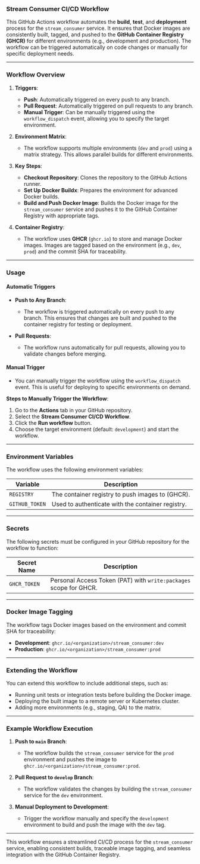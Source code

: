 ### **Stream Consumer CI/CD Workflow**

This GitHub Actions workflow automates the **build**, **test**, and **deployment** process for the `stream_consumer` service. It ensures that Docker images are consistently built, tagged, and pushed to the **GitHub Container Registry (GHCR)** for different environments (e.g., development and production). The workflow can be triggered automatically on code changes or manually for specific deployment needs.

---

### **Workflow Overview**

1. **Triggers**:
   - **Push**: Automatically triggered on every push to any branch.
   - **Pull Request**: Automatically triggered on pull requests to any branch.
   - **Manual Trigger**: Can be manually triggered using the `workflow_dispatch` event, allowing you to specify the target environment.

2. **Environment Matrix**:
   - The workflow supports multiple environments (`dev` and `prod`) using a matrix strategy. This allows parallel builds for different environments.

3. **Key Steps**:
   - **Checkout Repository**: Clones the repository to the GitHub Actions runner.
   - **Set Up Docker Buildx**: Prepares the environment for advanced Docker builds.
   - **Build and Push Docker Image**: Builds the Docker image for the `stream_consumer` service and pushes it to the GitHub Container Registry with appropriate tags.

4. **Container Registry**:
   - The workflow uses **GHCR** (`ghcr.io`) to store and manage Docker images. Images are tagged based on the environment (e.g., `dev`, `prod`) and the commit SHA for traceability.

---

### **Usage**

#### **Automatic Triggers**
- **Push to Any Branch**:
  - The workflow is triggered automatically on every push to any branch. This ensures that changes are built and pushed to the container registry for testing or deployment.

- **Pull Requests**:
  - The workflow runs automatically for pull requests, allowing you to validate changes before merging.

#### **Manual Trigger**
- You can manually trigger the workflow using the `workflow_dispatch` event. This is useful for deploying to specific environments on demand.

**Steps to Manually Trigger the Workflow**:
1. Go to the **Actions** tab in your GitHub repository.
2. Select the **Stream Consumer CI/CD Workflow**.
3. Click the **Run workflow** button.
4. Choose the target environment (default: `development`) and start the workflow.

---

### **Environment Variables**

The workflow uses the following environment variables:

| Variable       | Description                                      |
|----------------|--------------------------------------------------|
| `REGISTRY`     | The container registry to push images to (GHCR). |
| `GITHUB_TOKEN` | Used to authenticate with the container registry.|

---

### **Secrets**

The following secrets must be configured in your GitHub repository for the workflow to function:

| Secret Name      | Description                                      |
|------------------|--------------------------------------------------|
| `GHCR_TOKEN`     | Personal Access Token (PAT) with `write:packages` scope for GHCR. |

---

### **Docker Image Tagging**

The workflow tags Docker images based on the environment and commit SHA for traceability:

- **Development**: `ghcr.io/<organization>/stream_consumer:dev`
- **Production**: `ghcr.io/<organization>/stream_consumer:prod`

---

### **Extending the Workflow**

You can extend this workflow to include additional steps, such as:
- Running unit tests or integration tests before building the Docker image.
- Deploying the built image to a remote server or Kubernetes cluster.
- Adding more environments (e.g., staging, QA) to the matrix.

---

### **Example Workflow Execution**

1. **Push to `main` Branch**:
   - The workflow builds the `stream_consumer` service for the `prod` environment and pushes the image to `ghcr.io/<organization>/stream_consumer:prod`.

2. **Pull Request to `develop` Branch**:
   - The workflow validates the changes by building the `stream_consumer` service for the `dev` environment.

3. **Manual Deployment to Development**:
   - Trigger the workflow manually and specify the `development` environment to build and push the image with the `dev` tag.

---

This workflow ensures a streamlined CI/CD process for the `stream_consumer` service, enabling consistent builds, traceable image tagging, and seamless integration with the GitHub Container Registry.
